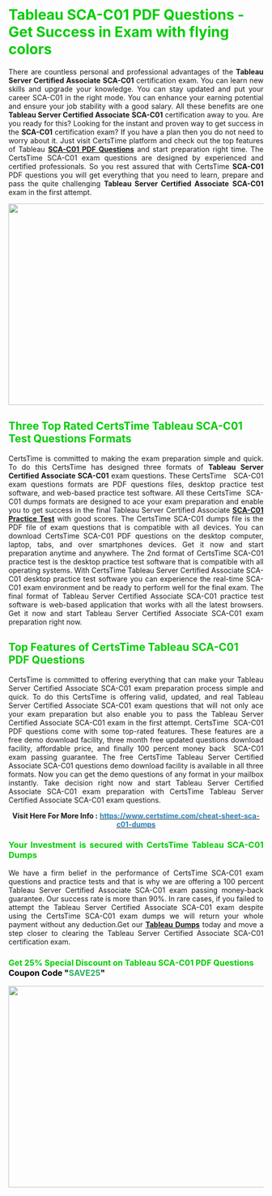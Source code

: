 <h1><span style="color:#00cc00;"><strong>Tableau SCA-C01 PDF Questions - Get Success in Exam with flying colors</strong></span></h1>

<p style="text-align: justify;">There are countless personal and professional advantages of the <strong>Tableau Server Certified Associate</strong> <strong>SCA-C01</strong> certification exam. You can learn new skills and upgrade your knowledge. You can stay updated and put your career SCA-C01 in the right mode. You can enhance your earning potential and ensure your job stability with a good salary. All these benefits are one <strong>Tableau Server Certified Associate</strong> <strong>SCA-C01</strong> certification away to you. Are you ready for this? Looking for the instant and proven way to get success in the <strong></strong> <strong>SCA-C01</strong> certification exam? If you have a plan then you do not need to worry about it. Just visit CertsTime platform and check out the top features of Tableau <strong><a href="https://www.certstime.com/cheat-sheet-sca-c01-dumps">SCA-C01 PDF Questions</a></strong> and start preparation right time. The CertsTime SCA-C01 exam questions are designed by experienced and certified professionals. So you rest assured that with CertsTime <strong></strong> <strong>SCA-C01</strong> PDF questions you will get everything that you need to learn, prepare and pass the quite challenging <strong>Tableau Server Certified Associate</strong> <strong>SCA-C01</strong> exam in the first attempt.</p>

<p style="text-align: center;"><a href="https://www.certstime.com/cheat-sheet-sca-c01-dumps"><img alt="" src="https://i.imgur.com/wlGiNOk.jpg" style="width: 700px; height: 398px;" /></a></p>

<h2><span style="color:#00cc00;"><strong>Three Top Rated CertsTime Tableau SCA-C01 Test Questions Formats</strong></span></h2>

<p style="text-align: justify;">CertsTime is committed to making the exam preparation simple and quick. To do this CertsTime has designed three formats of <strong>Tableau Server Certified Associate SCA-C01</strong> exam questions. These CertsTime   SCA-C01 exam questions formats are PDF questions files, desktop practice test software, and web-based practice test software. All these CertsTime  SCA-C01 dumps formats are designed to ace your exam preparation and enable you to get success in the final Tableau Server Certified Associate <strong><a href="https://www.certstime.com/cheat-sheet-sca-c01-dumps">SCA-C01 Practice Test</a></strong> with good scores. The CertsTime SCA-C01 dumps file is the PDF file of exam questions that is compatible with all devices. You can download CertsTime SCA-C01 PDF questions on the desktop computer, laptop, tabs, and over smartphones devices. Get it now and start preparation anytime and anywhere. The 2nd format of CertsTime SCA-C01 practice test is the desktop practice test software that is compatible with all operating systems. With CertsTime Tableau Server Certified Associate SCA-C01 desktop practice test software you can experience the real-time SCA-C01 exam environment and be ready to perform well for the final exam. The final format of Tableau Server Certified Associate SCA-C01 practice test software is web-based application that works with all the latest browsers. Get it now and start Tableau Server Certified Associate SCA-C01 exam preparation right now.</p>

<h2><span style="color:#00cc00;"><strong>Top Features of CertsTime Tableau SCA-C01 PDF Questions</strong></span></h2>

<p style="text-align: justify;">CertsTime is committed to offering everything that can make your Tableau Server Certified Associate SCA-C01 exam preparation process simple and quick. To do this CertsTime is offering valid, updated, and real Tableau Server Certified Associate SCA-C01 exam questions that will not only ace your exam preparation but also enable you to pass the Tableau Server Certified Associate SCA-C01 exam in the first attempt. CertsTime  SCA-C01 PDF questions come with some top-rated features. These features are a free demo download facility, three month free updated questions download facility, affordable price, and finally 100 percent money back  SCA-C01 exam passing guarantee. The free CertsTime Tableau Server Certified Associate SCA-C01 questions demo download facility is available in all three formats. Now you can get the demo questions of any format in your mailbox instantly. Take decision right now and start Tableau Server Certified Associate SCA-C01 exam preparation with CertsTime Tableau Server Certified Associate SCA-C01 exam questions.</p>

<p style="text-align: center;"><strong>Visit Here For More Info :</strong> <strong><a href="https://www.certstime.com/cheat-sheet-sca-c01-dumps"><span style="color:#2980b9;">https://www.certstime.com/cheat-sheet-sca-c01-dumps</span></a></strong></p>

<h3 style="text-align: justify;"><span style="color:#00cc00;"><strong>Your Investment is secured with CertsTime Tableau SCA-C01 Dumps</strong></span></h3>

<p style="text-align: justify;">We have a firm belief in the performance of CertsTime SCA-C01 exam questions and practice tests and that is why we are offering a 100 percent Tableau Server Certified Associate SCA-C01 exam passing money-back guarantee. Our success rate is more than 90%. In rare cases, if you failed to attempt the Tableau Server Certified Associate SCA-C01 exam despite using the CertsTime SCA-C01 exam dumps we will return your whole payment without any deduction.Get our <strong><a href="https://www.certstime.com/tableau-braindumps">Tableau Dumps</a></strong> today and move a step closer to clearing the Tableau Server Certified Associate SCA-C01 certification exam.</p>

<h3 style="text-align: justify;"><strong><span style="font-size:16px;"><strong><span style="color:#00cc00;">Get 25% Special Discount on Tableau SCA-C01 PDF Questions</span></strong><br />
<strong><span style="color:#000000;">Coupon Code</span></strong> <strong><span style="color:#000000;">"</span><span style="color:#27ae60;">SAVE</span><font color="#27ae60">25</font><span style="color:#000000;">"</span></strong></span></strong></h3>

<p style="text-align: center;"><strong><a href="https://www.certstime.com/cheat-sheet-sca-c01-dumps"><img alt="" src="https://i.imgur.com/Gj1kXWu.jpg" style="width: 700px; height: 398px;" /></a></strong></p>
